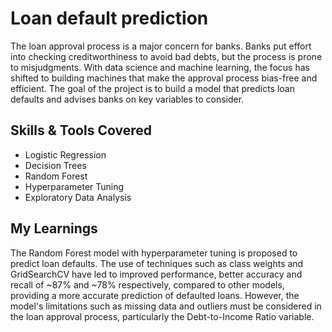 # Loan default prediction
The loan approval process is a major concern for banks. Banks put effort into checking creditworthiness to avoid bad debts, but the process is prone to misjudgments. With data science and machine learning, the focus has shifted to building machines that make the approval process bias-free and efficient. The goal of the project is to build a model that predicts loan defaults and advises banks on key variables to consider.

## Skills & Tools Covered
- Logistic Regression
- Decision Trees
- Random Forest
- Hyperparameter Tuning
- Exploratory Data Analysis

## My Learnings
The Random Forest model with hyperparameter tuning is proposed to predict loan defaults. The use of techniques such as class weights and GridSearchCV have led to improved performance, better accuracy and recall of ~87% and ~78% respectively, compared to other models, providing a more accurate prediction of defaulted loans. However, the model's limitations such as missing data and outliers must be considered in the loan approval process, particularly the Debt-to-Income Ratio variable.
